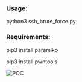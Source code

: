 <h3>Usage:</h3>

python3 ssh_brute_force.py


<h3>Requirements:</h3>

pip3 install paramiko

pip3 install pwntools

![POC](https://github.com/Nostradamus900/ssh_brute_force/assets/75764627/6a300450-198a-4818-8362-cbb3feb7f72c)
